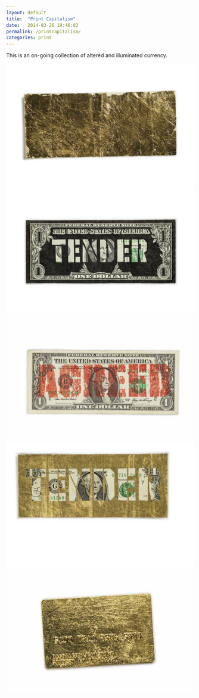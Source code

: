 ```yaml
---
layout: default
title:  "Print Capitalism"
date:   2014-03-26 19:46:03
permalink: /printcapitalism/
categories: print 
---
```

<div class="row">
	<div class="row">
            <div class="col-md-9">
                <p class="lead">This is an on-going collection of altered and illuminated currency.</p>
            </div>
        </div>
    <div class="col-md-12">
		<img class="img-responsive-pad" src="/imgs/dolla1.jpg">
	</div>
	<div class="col-md-12">
		<img class="img-responsive-pad" src="/imgs/dolla2.jpg">
	</div>
	<div class="col-md-12">
		<img class="img-responsive-pad" src="/imgs/dolla3.jpg">
	</div>
	  <div class="col-md-12">
		<img class="img-responsive-pad" src="/imgs/dolla4.jpg">
	</div>
	<div class="col-md-12">
		<img class="img-responsive-pad" src="/imgs/dolla5.jpg">
	</div>

</div>
